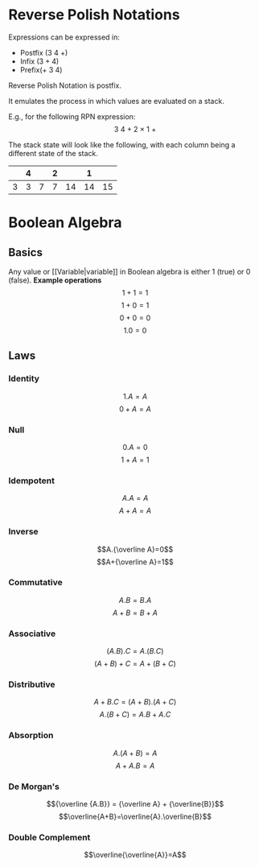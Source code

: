 # Reverse Polish Notations
Expressions can be expressed in:
- Postfix ($3\ 4\ +$)
- Infix ($3+4$)
- Prefix($+\ 3\ 4$)

Reverse Polish Notation is postfix.

It emulates the process in which values are evaluated on a stack.

E.g., for the following RPN expression: 
$$3\ 4\ +\ 2\ \times\ 1\ +$$

The stack state will look like the following, with each column being a different state of the stack.

|     | 4   |     | 2   |     | 1   |     |
| --- | --- | --- | --- | --- | --- | --- |
| 3   | 3   | 7   | 7   | 14  | 14  | 15  | 

# Boolean Algebra
## Basics
Any value or [[Variable|variable]] in Boolean algebra is either $1$ (true) or $0$ (false).
**Example operations**
$$1+1=1$$
$$1+0=1$$
$$0+0=0$$
$$1.0=0$$
## Laws
### Identity
$$1.A=A$$
$$0+A=A$$
### Null
$$0.A=0$$
$$1+A=1$$
### Idempotent
$$A.A=A$$
$$A+A=A$$
### Inverse
$$A.{\overline A}=0$$
$$A+{\overline A}=1$$
### Commutative
$$A.B=B.A$$
$$A+B=B+A$$
### Associative
$$(A.B).C=A.(B.C)$$
$$(A+B)+C=A+(B+C)$$
### Distributive
$$A+B.C=(A+B).(A+C)$$
$$A.(B+C)=A.B+A.C$$
### Absorption
$$A.(A+B)=A$$
$$A+A.B=A$$
### De Morgan's
$${\overline {A.B}} = {\overline A} + {\overline{B}}$$
$$\overline{A+B}=\overline{A}.\overline{B}$$
### Double Complement
$$\overline{\overline{A}}=A$$